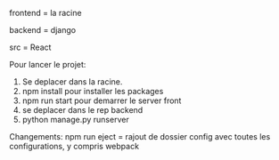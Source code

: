 
frontend = la racine 

backend = django

src = React
    
Pour lancer le projet:
  1. Se deplacer dans la racine.
  2. npm install pour installer les packages
  3. npm run start pour demarrer le server front
  4. se deplacer dans le rep backend
  5. python manage.py runserver


Changements: 
  npm run eject = rajout de dossier config avec toutes les configurations, y compris webpack
  
